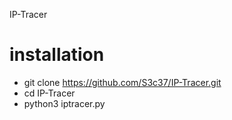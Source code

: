 IP-Tracer

installation
=============
- git clone https://github.com/S3c37/IP-Tracer.git
- cd IP-Tracer
- python3 iptracer.py 
